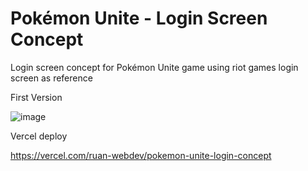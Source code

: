 # Pokémon Unite - Login Screen Concept
Login screen concept for Pokémon Unite game using riot games login screen as reference

First Version

![image](https://user-images.githubusercontent.com/40373628/173940201-26419ae6-e899-4dee-87f2-ee361c526325.png)

Vercel deploy

https://vercel.com/ruan-webdev/pokemon-unite-login-concept
